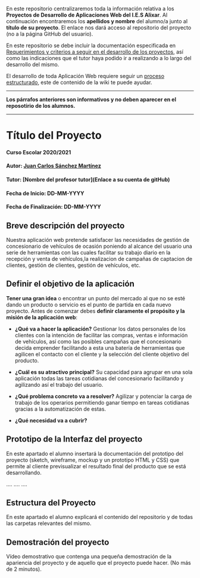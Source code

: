 En este repositorio centralizaremos toda la información relativa a los **Proyectos de Desarrollo de Aplicaciones Web del I.E.S Alixar**.
Al continuación encontraremos los **apellidos y nombre** del alumno/a junto al **título de su proyecto**. El enlace nos dará acceso al repositorio del proyecto (no a la página GitHub del usuario).

En este repositorio se debe incluir la documentación especificada en [Requerimientos y criterios a seguir en el desarrollo de los proyectos](https://github.com/iesalixar/plantilla_proyecto_iesalixar/wiki/a.---Criterios-comunes-para-todos-los-proyectos), así como las indicaciones que el tutor haya podido ir a realizando a lo largo del desarrollo del mismo.

El desarrollo de toda Aplicación Web requiere seguir un [proceso estructurado](https://github.com/iesalixar/plantilla_proyecto_iesalixar/wiki/w1.--PROCESO-ESTRUCTURADO-PARA-DESARROLLO-DE-APLICACIONES-WEB), este  de contenido de la wiki te puede ayudar.


---

**Los párrafos anteriores son informativos y no deben aparecer en el reposotirio de los alumnos.**

---

# Título del Proyecto

#### Curso Escolar 2020/2021
#### Autor: [Juan Carlos Sánchez Martínez](https://github.com/JCarlosSanchezMartinez/Proyecto_GS_DAW_AutosSanchez)
#### Tutor: [Nombre del profesor tutor](Enlace a su cuenta de gitHub)
#### Fecha de Inicio: DD-MM-YYYY
#### Fecha de Finalización: DD-MM-YYYY

## Breve descripción del proyecto

Nuestra aplicación web pretende satisfacer las necesidades de gestión de concesionario de vehículos de ocasión poniendo al alcance del usuario una serie de herramientas con las cuales facilitar su trabajo diario en la recepción y venta de vehículos,la realizacion de campañas de captacion de clientes, gestión de clientes, gestión de vehículos, etc.

## Definir el objetivo de la aplicación
**Tener una gran idea** o encontrar un punto del mercado al que no se esté dando un producto o servicio es el punto de partida en cada nuevo proyecto. Antes de comenzar debes **definir claramente el propósito y la misión de la aplicación web**:

- **¿Qué va a hacer la aplicación?**
Gestionar los datos personales de los clientes con la intención de facilitar las compras, ventas e información de vehículos, así como las posibles campañas que el concesionario decida emprender facilitando a esta una batería de herramientas que agilicen el contacto con el cliente y la selección del cliente objetivo del producto.

- **¿Cuál es su atractivo principal?**
Su capacidad para agrupar en una sola aplicación todas las tareas cotidianas del concesionario facilitando y agilizando así el trabajo del usuario.
- **¿Qué problema concreto va a resolver?**
Agilizar y potenciar la carga de trabajo de los operarios permitiendo ganar tiempo en tareas cotidianas gracias a la automatización de estas.

- **¿Qué necesidad va a cubrir?**

## Prototipo de la Interfaz del proyecto

En este apartado el alumno insertará la documentación del prototipo del proyecto (sketch, wireframe, mockup y un prototipo HTML y CSS)  que permite al cliente previsualizar el resultado final del producto que se está desarrollando.

....
....
....

## Estructura del Proyecto

En este apartado el alumno explicará el contenido del repositorio y de todas las carpetas relevantes del mismo.

## Demostración del proyecto

Vídeo demostrativo que contenga una pequeña demostración de la apariencia del proyecto y de aquello que el proyecto puede hacer. (No más de 2 minutos).
